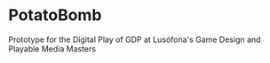 # PotatoBomb
Prototype for the Digital Play of GDP at Lusófona's Game Design and Playable Media Masters

